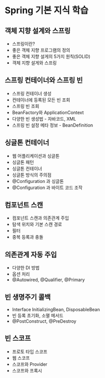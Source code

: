 # Spring 기본 지식 학습

## 객체 지향 설계와 스프링
- 스프링이란?
- 좋은 객체 지향 프로그램의 정의
- 좋은 객체 지향 설게의 5가지 원칙(SOLID)
- 객체 지향 설게와 스프링

## 스프링 컨테이너와 스프링 빈
- 스프링 컨테이너 생성
- 컨테이너에 등록된 모든 빈 조회
- 스프링 빈 조회
- BeanFactory와 ApplicationContext
- 다양한 빈 생성법 - 자바코드, XML
- 스프링 빈 설정 메타 정보 - BeanDefinition

## 싱글톤 컨테이너
- 웹 어플리케이션과 싱글톤
- 싱글톤 패턴
- 싱글톤 컨테이너
- 싱글톤 방식의 주의점
- @Configuration 과 싱글톤
- @Configuration 과 바이트 코드 조작

## 컴포넌트 스캔
- 컴포넌트 스캔과 의존관계 주입
- 탐색 위치와 기본 스캔 경로
- 필터
- 중복 등록과 충돌

## 의존관계 자동 주입
- 다양한 DI 방법
- 옵션 처리
- @Autowired, @Qualifier, @Primary

## 빈 생명주기 콜백
- Interface InitializingBean, DisposableBean
- 빈 등록 초기화, 소멸 메서드
- @PostConstruct, @PreDestroy

## 빈 스코프
- 프로토 타입 스코프
- 웹 스코프
- 스코프와 Provider
- 스코프와 프록시
